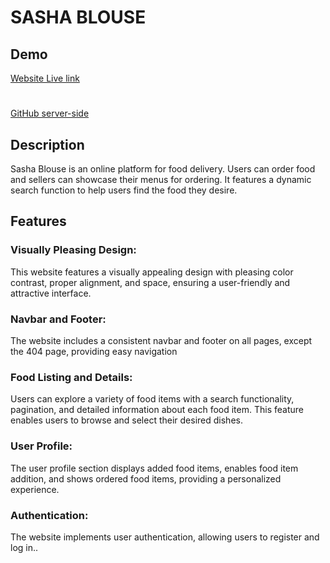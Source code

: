 # SASHA BLOUSE



## Demo
[Website Live link](https://sasha-blouse.web.app/)
#
[GitHub server-side](https://github.com/safinxr/sasha-blouse-server-side)

## Description
Sasha Blouse is an online platform for food delivery. Users can order food and sellers can showcase their menus for ordering. It features a dynamic search function to help users find the food they desire.

## Features
### Visually Pleasing Design:
This website features a visually appealing design with pleasing color contrast, proper alignment, and space, ensuring a user-friendly and attractive interface.


### Navbar and Footer: 
The website includes a consistent navbar and footer on all pages, except the 404 page, providing easy navigation 

### Food Listing and Details:
Users can explore a variety of food items with a search functionality, pagination, and detailed information about each food item. This feature enables users to browse and select their desired dishes.

### User Profile: 
The user profile section displays added food items, enables food item addition, and shows ordered food items, providing a personalized experience.

### Authentication: 
The website implements user authentication, allowing users to register and log in..
